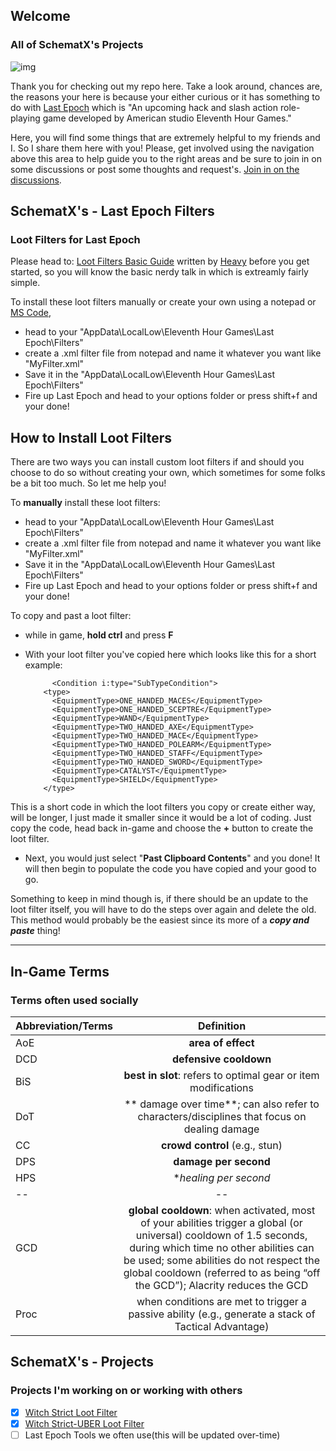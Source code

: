 
## Welcome
### All of SchematX's Projects
![img](https://upload.wikimedia.org/wikipedia/en/6/63/Last_Epoch_logo.png)



Thank you for checking out my repo here. Take a look around, chances are, the reasons your here is because your either curious or it has something to do with [Last Epoch](https://lastepoch.com) which is "An upcoming hack and slash action role-playing game developed by American studio Eleventh Hour Games."

Here, you will find some things that are extremely helpful to my friends and I. So I share them here with you!
Please, get involved using the navigation above this area to help guide you to the right areas and be sure to join in on some discussions or post some thoughts and request's. [Join in on the discussions](https://github.com/SchematX/Last-Epoch-Projects/discussions).


## SchematX's - Last Epoch Filters
### Loot Filters for Last Epoch

Please head to: [Loot Filters Basic Guide](https://forum.lastepoch.com/t/a-basic-guide-on-how-loot-filter-works-and-how-to-set-up-your-own-loot-filter/25389) written by [Heavy](https://forum.lastepoch.com/u/Heavy) before you get started, so you will know the basic nerdy talk in which is extreamly fairly simple.

To install these loot filters manually or create your own using a notepad or [MS Code](https://code.visualstudio.com), 
- head to your "AppData\LocalLow\Eleventh Hour Games\Last Epoch\Filters"
- create a .xml filter file from notepad and name it whatever you want like "MyFilter.xml"
- Save it in the "AppData\LocalLow\Eleventh Hour Games\Last Epoch\Filters"
- Fire up Last Epoch and head to your options folder or press shift+f and your done!


## How to Install Loot Filters
There are two ways you can install custom loot filters if and should you choose to do so without creating your own, which sometimes for some folks be a bit too much. So let me help you!

To **manually** install these loot filters:
- head to your "AppData\LocalLow\Eleventh Hour Games\Last Epoch\Filters"
- create a .xml filter file from notepad and name it whatever you want like "MyFilter.xml"
- Save it in the "AppData\LocalLow\Eleventh Hour Games\Last Epoch\Filters"
- Fire up Last Epoch and head to your options folder or press shift+f and your done!

To copy and past a loot filter:
- while in game, **hold ctrl** and press **F**
- With your loot filter you've copied here which looks like this for a short example:

            <Condition i:type="SubTypeCondition">
          <type>
            <EquipmentType>ONE_HANDED_MACES</EquipmentType>
            <EquipmentType>ONE_HANDED_SCEPTRE</EquipmentType>
            <EquipmentType>WAND</EquipmentType>
            <EquipmentType>TWO_HANDED_AXE</EquipmentType>
            <EquipmentType>TWO_HANDED_MACE</EquipmentType>
            <EquipmentType>TWO_HANDED_POLEARM</EquipmentType>
            <EquipmentType>TWO_HANDED_STAFF</EquipmentType>
            <EquipmentType>TWO_HANDED_SWORD</EquipmentType>
            <EquipmentType>CATALYST</EquipmentType>
            <EquipmentType>SHIELD</EquipmentType>
          </type>
          
This is a short code in which the loot filters you copy or create either way, will be longer, I just made it smaller since it would be a lot of coding. Just copy the code, head back in-game and choose the **+** button to create the loot filter.
- Next, you would just select "**Past Clipboard Contents**" and you done! It will then begin to populate the code you have copied and your good to go.

Something to keep in mind though is, if there should be an update to the loot filter itself, you will have to do the steps over again and delete the old. This method would probably be the easiest since its more of a ***copy and paste*** thing!

-----

## In-Game Terms
### Terms often used socially


| Abbreviation/Terms | Definition |
| ------------- |:-------------:|
| AoE     |**area of effect**     |
| DCD     |**defensive cooldown**     |
| BiS     |**best in slot**: refers to optimal gear or item modifications      |
| DoT     |** damage over time**; can also refer to characters/disciplines that focus on dealing damage  |
| CC     |**crowd control** (e.g., stun)  |
| DPS     |**damage per second**      |
| HPS     |**healing per second* |
|--|--|
| GCD     |**global cooldown**: when activated, most of your abilities trigger a global (or universal) cooldown of 1.5 seconds, during which time no other abilities can be used; some abilities do not respect the global cooldown (referred to as being “off the GCD”); Alacrity reduces the GCD  |
| Proc     | when conditions are met to trigger a passive ability (e.g., generate a stack of Tactical Advantage) |


## SchematX's - Projects
### Projects I'm working on or working with others

 - [x] [Witch Strict Loot Filter](https://github.com/icueMike/Last-Epoch-Projects/blob/main/Loot%20Filters/icueMike's%20Witch%20Filter%20-%200.8.1e.xml)
 - [x] [Witch Strict-UBER Loot Filter](https://github.com/icueMike/Last-Epoch-Projects/blob/main/Loot%20Filters/icueMike's%20SEMI-UBER%20(Witch)-0.8.1e.xml)
 - [ ] Last Epoch Tools we often use(this will be updated over-time)
